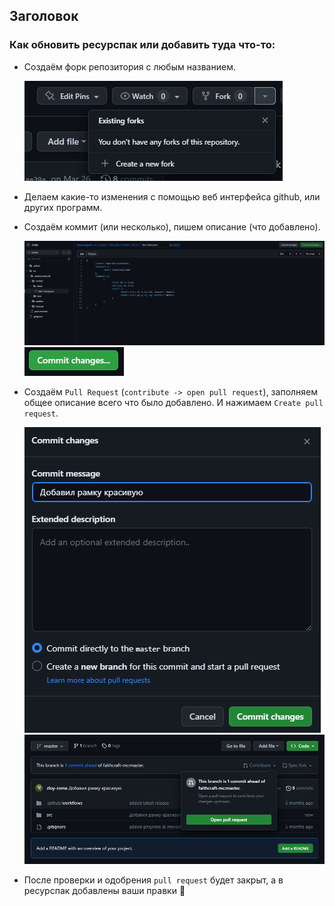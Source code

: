 ## Заголовок

### Как обновить ресурспак или добавить туда что-то:

- Создаём форк репозитория с любым названием.

  <img src=".github/readme/img.png">

- Делаем какие-то изменения с помощью веб интерфейса github, или других программ.

- Создаём коммит (или несколько), пишем описание (что добавлено).

  <img src=".github/readme/img1.png">

  <img src=".github/readme/img2.png">

- Создаём `Pull Request` (`contribute -> open pull request`), заполняем общее описание всего что было добавлено. И
  нажимаем `Create pull request`.

  <img src=".github/readme/img3.png">

  <img src=".github/readme/img4.png">

- После проверки и одобрения `pull request` будет закрыт, а в ресурспак добавлены ваши правки 🥳
